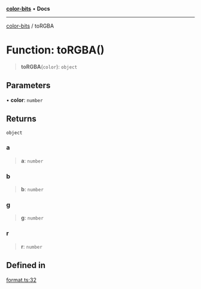 [**color-bits**](../README.md) • **Docs**

***

[color-bits](../README.md) / toRGBA

# Function: toRGBA()

> **toRGBA**(`color`): `object`

## Parameters

• **color**: `number`

## Returns

`object`

### a

> **a**: `number`

### b

> **b**: `number`

### g

> **g**: `number`

### r

> **r**: `number`

## Defined in

[format.ts:32](https://github.com/romgrk/color-bits/blob/c5c0102ea19a813c9c975d4fbcf79d350814076c/src/format.ts#L32)
